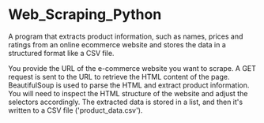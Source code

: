 # Web_Scraping_Python
A program that extracts product information, such as names, prices and ratings from an online ecommerce website and stores the data in a structured format like a CSV file. 

You provide the URL of the e-commerce website you want to scrape.
A GET request is sent to the URL to retrieve the HTML content of the page.
BeautifulSoup is used to parse the HTML and extract product information. You will need to inspect the HTML structure of the website and adjust the selectors accordingly.
The extracted data is stored in a list, and then it's written to a CSV file ('product_data.csv').
